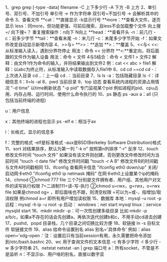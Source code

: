 1、grep
grep [-type -data] filename
-C 上下多少行 -A 下方 -B 上方
2、单引号、双引号、不加引号
单引号 → 作为字符串
双引号=不加引号 → 会解析其中的命令
3、查看文件
**cat：**直接显示 -b显示行号
**more：**查看大文件，逐页显示
less：同more，但功能更强，可前后搜索，且less不会加载整个文件
向上搜=/ 向下搜=？ 重复搜索操作：n向下 N向上
**head：**查看开头 -n：前几行 -c：前多少字节
**tail：**查看末尾 -n：末几行 -c：末尾多少字节开始 -f：如果文件改变自动显示新增内容
4、>>与>
**>>：**追加 **>：**覆盖
5、<<与<
<<:从标准输入读入，遇到分界符停止 用法：命令 << 分界符
**<:**重定向，将后面跟的文件作为输入设备 用法：命令 < 文件
4与5结合：命令 < 文件1 > 文件2 解释：由文件1作为命令的输入，并将结果输出到文件2
例：cat << abc > file1 解释：以abc为终止符，从标准输入中读取数据存入file1中
6、cd
cd ~=cd
cd -：上次进入目录 cd ..：上一级 cd .：当前目录
7、ls
ls -a：包括隐藏目录
ls -l：详细信息
ll：ll=ls -al
8、pwd
当前目录
9、top 动态
查看系统内进程的资源占用情况
"-d time" 以time刷新状态
"-p pid" 专门监视某个pid
例如进程的pid、cpu占用、内存占用、运行时间、使用什么命令执行的
10、ps 静态
ps -aux
a：all (只包括当前终端的进程)

u：用户信息

x：其他终端的进程也显示
ps -elf
e：相当于ax

l：长格式，显示的信息多

f：完整的格式
-elf是标准格式 -aux是BSD(Berkeley Software Distribution)格式
11、sort
对结果排序，默认为第一列
"-k n" 按照第n列排序
"-r" 反序
12、touch
修改文件时间
"touch 文件" 如果没有该文件则创建，否则更改文件修改时间为当前时间
"touch -t date file" 修改文件时间戳
"touch -r A B" 修改文件B的时间戳与文件A时间戳相同
13、ifconfig
查看网卡信息
"ifconfig eth0 down/up" 关闭/启动网卡eth0
"ifconfig eth0 ip netmask 掩码" 在网卡eth0上设置某个ip的掩码
14、chmod
①chmod 777 file
三个7分别是文件拥有者、用户组、其他用户对文件的读写执行权限
7=二进制111=读-写-执行
②chmod u=rwx，g=rwx，o=rwx file
如果是chmod og= ，即后面啥也不跟，则清空权限
=可以为+或-，指增加/取消权限 例chmod a+r 即所有用户增加读权限
15、数据库
本地：mysql -u root -p
远程：mysql -h ip -u root -p
启动：
windows：net start mysql
linux：service mysqld start
16、mkdir
mkdir -p：可一次性创建多级目录
比如 mkdir -p a/b/c，如果a不存在的话会先创建a，再依次迭代创建b和c，不用手动cd进去创建
17、pushd、popd
目录栈，几个目录之间切换比较方便
18、软链接
ln -s 目标文件 软链接文件
19、alias
给命令设置别名
alias 别名='具体命令'
例如：alias open='xdg-open .'
注：设置后只有当前session有用，永久需要把命令添加到/etc/bash.bashrc
20、wc
用于查询文件的文本信息
-c 有多少字符
-l 多少行
-w 多少字符串
21、netstat
netstat -an | grep 端口号
a：所有socket，不管是不是监听
n：不显示ip、用户啥的别名，直接以数字显